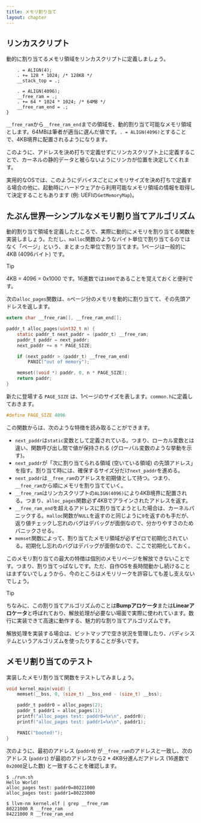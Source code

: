 ```yaml
---
title: メモリ割り当て
layout: chapter
---
```


## リンカスクリプト

動的に割り当てるメモリ領域をリンカスクリプトに定義しましょう。

```plain:kernel.ld {5-8}
    . = ALIGN(4);
    . += 128 * 1024; /* 128KB */
    __stack_top = .;

    . = ALIGN(4096);
    __free_ram = .;
    . += 64 * 1024 * 1024; /* 64MB */
    __free_ram_end = .;
}
```

`__free_ram`から`__free_ram_end`までの領域を、動的割り当て可能なメモリ領域とします。64MBは筆者が適当に選んだ値です。`. = ALIGN(4096)`とすることで、4KB境界に配置されるようになります。

このように、アドレスを決め打ちで定義せずにリンカスクリプト上に定義することで、カーネルの静的データと被らないようにリンカが位置を決定してくれます。

実用的なOSでは、このようにデバイスごとにメモリサイズを決め打ちで定義する場合の他に、起動時にハードウェアから利用可能なメモリ領域の情報を取得して決定することもあります (例: UEFIの`GetMemoryMap`)。

## たぶん世界一シンプルなメモリ割り当てアルゴリズム

動的割り当て領域を定義したところで、実際に動的にメモリを割り当てる関数を実装しましょう。ただし、`malloc`関数のようなバイト単位で割り当てるのではなく「ページ」という、まとまった単位で割り当てます。1ページは一般的に4KB (4096バイト) です。

> [!TIP]
>
> 4KB = 4096 = 0x1000 です。16進数では`1000`であることを覚えておくと便利です。

次の`alloc_pages`関数は、`n`ページ分のメモリを動的に割り当てて、その先頭アドレスを返します。

```c:kernel.c
extern char __free_ram[], __free_ram_end[];

paddr_t alloc_pages(uint32_t n) {
    static paddr_t next_paddr = (paddr_t) __free_ram;
    paddr_t paddr = next_paddr;
    next_paddr += n * PAGE_SIZE;

    if (next_paddr > (paddr_t) __free_ram_end)
        PANIC("out of memory");

    memset((void *) paddr, 0, n * PAGE_SIZE);
    return paddr;
}
```

新たに登場する `PAGE_SIZE` は、1ページのサイズを表します。`common.h`に定義しておきます。

```c:common.h
#define PAGE_SIZE 4096
```

この関数からは、次のような特徴を読み取ることができます。

- `next_paddr`は`static`変数として定義されている。つまり、ローカル変数とは違い、関数呼び出し間で値が保持される (グローバル変数のような挙動を示す)。
- `next_paddr`が「次に割り当てられる領域 (空いている領域) の先頭アドレス」を指す。割り当て時には、確保するサイズ分だけ`next_paddr`を進める。
- `next_paddr`は`__free_ram`のアドレスを初期値として持つ。つまり、`__free_ram`から順にメモリを割り当てていく。
- `__free_ram`はリンカスクリプトの`ALIGN(4096)`により4KB境界に配置される。つまり、`alloc_pages`関数必ず4KBでアラインされたアドレスを返す。
- `__free_ram_end`を超えるアドレスに割り当てようとした場合は、カーネルパニックする。`malloc`関数が`NULL`を返すのと同じように`0`を返すのも手だが、返り値チェックし忘れのバグはデバッグが面倒なので、分かりやすさのためパニックさせる。
- `memset`関数によって、割り当てたメモリ領域が必ずゼロで初期化されている。初期化し忘れのバグはデバッグが面倒なので、ここで初期化しておく。

このメモリ割り当ての最大の特徴は個別のメモリページを解放できないことです。つまり、割り当てっぱなしです。ただ、自作OSを長時間動かし続けることはまずないでしょうから、今のところはメモリリークを許容しても差し支えないでしょう。

> [!TIP]
>
> ちなみに、この割り当てアルゴリズムのことは**Bumpアロケータ**または**Linearアロケータ**と呼ばれており、解放処理が必要ない場面で実際に使われています。数行に実装できて高速に動作する、魅力的な割り当てアルゴリズムです。
>
> 解放処理を実装する場合は、ビットマップで空き状況を管理したり、バディシステムというアルゴリズムを使ったりすることが多いです。

## メモリ割り当てのテスト

実装したメモリ割り当て関数をテストしてみましょう。

```c:kernel.c {4-7}
void kernel_main(void) {
    memset(__bss, 0, (size_t) __bss_end - (size_t) __bss);

    paddr_t paddr0 = alloc_pages(2);
    paddr_t paddr1 = alloc_pages(1);
    printf("alloc_pages test: paddr0=%x\n", paddr0);
    printf("alloc_pages test: paddr1=%x\n", paddr1);

    PANIC("booted!");
}
```

次のように、最初のアドレス (`paddr0`) が`__free_ram`のアドレスと一致し、次のアドレス (`paddr1`) が最初のアドレスから2 * 4KB分進んだアドレス (16進数で`0x2000`足した数) と一致することを確認します。

```plain
$ ./run.sh
Hello World!
alloc_pages test: paddr0=80221000
alloc_pages test: paddr1=80223000
```

```plain
$ llvm-nm kernel.elf | grep __free_ram
80221000 R __free_ram
84221000 R __free_ram_end
```

